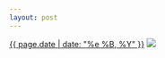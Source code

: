 ```yaml
---
layout: post
---
```


<p>
  <time><a href="/109">{{ page.date | date: "%e %B, %Y" }}</a></time>
  <a href="/109"><img src="{{ site.assets_url }}/109.jpg"/></a>
</p>
